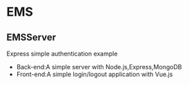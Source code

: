 # EMS

## EMSServer
Express simple authentication example

* Back-end:A simple server with Node.js,Express,MongoDB
* Front-end:A simple login/logout application with Vue.js
